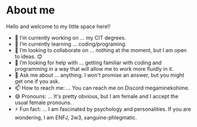 # About me

Hello and welcome to my little space here!!

- 🔭 I’m currently working on ... my CIT degrees.
- 🌱 I’m currently learning ... coding/programing.
- 👯 I’m looking to collaborate on ... nothing at the moment, but I am open to ideas. 😊
- 🤔 I’m looking for help with ... getting familiar with coding and programming in a way that will allow me to work more fluidly in it.
- 💬 Ask me about ... anything. I won't promise an answer, but you might get one if you ask.
- 📫 How to reach me: ... You can reach me on Discord megaminekohime.
- 😄 Pronouns: ... It's pretty obvious, but I am female and I accept the usual female pronouns.
- ⚡ Fun fact: ... I am fascinated by psychology and personalities. If you are wondering, I am ENFJ, 2w3, sanguine-phlegmatic.
